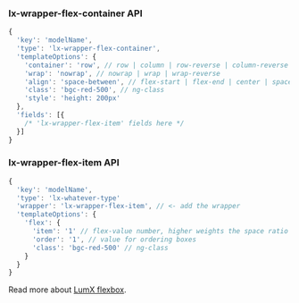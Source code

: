 ### lx-wrapper-flex-container API

```javascript
{
  'key': 'modelName',
  'type': 'lx-wrapper-flex-container',
  'templateOptions': {
    'container': 'row', // row | column | row-reverse | column-reverse
    'wrap': 'nowrap', // nowrap | wrap | wrap-reverse
    'align': 'space-between', // flex-start | flex-end | center | space-between | space-around | stretch
    'class': 'bgc-red-500', // ng-class
    'style': 'height: 200px'
  },
  'fields': [{
    /* 'lx-wrapper-flex-item' fields here */
  }]
}
```

### lx-wrapper-flex-item API

```javascript
{
  'key': 'modelName',
  'type': 'lx-whatever-type'
  'wrapper': 'lx-wrapper-flex-item', // <- add the wrapper
  'templateOptions': {
    'flex': {
      'item': '1' // flex-value number, higher weights the space ratio more 
      'order': '1', // value for ordering boxes
      'class': 'bgc-red-500' // ng-class
    }
  }
}
```

Read more about [LumX flexbox](http://ui.lumapps.com/css/flexbox).
